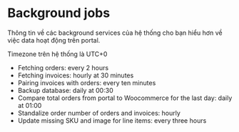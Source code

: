 # Background jobs

Thông tin về các background services của hệ thống cho bạn hiểu hơn về việc data hoạt động trên portal.

Timezone trên hệ thống là UTC+0

- Fetching orders: every 2 hours
- Fetching invoices: hourly at 30 minutes
- Pairing invoices with orders: every ten minutes
- Backup database: daily at 00:30
- Compare total orders from portal to Woocommerce for the last day: daily at 01:00
- Standalize order number of orders and invoices: hourly
- Update missing SKU and image for line items: every three hours
